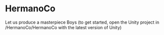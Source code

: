 # HermanoCo
Let us produce a masterpiece Boys
(to get started, open the Unity project in /HermanoCo/HermanoCo with the latest version of Unity) 
